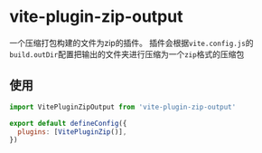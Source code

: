 # vite-plugin-zip-output
一个压缩打包构建的文件为zip的插件。
插件会根据``vite.config.js``的``build.outDir``配置把输出的文件夹进行压缩为一个``zip``格式的压缩包

## 使用
```js
import VitePluginZipOutput from 'vite-plugin-zip-output'

export default defineConfig({
  plugins: [VitePluginZip()],
})
```